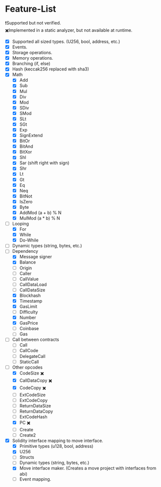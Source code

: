 # Feature-List

❗Supported but not verified.\
✖️️Implemented in a static analyzer, but not available at runtime.

- [x] Supported all sized types. (U256, bool, address, etc.)
- [x] Events.
- [x] Storage operations.
- [x] Memory operations.
- [x] Branching (if, else)
- [x] Hash (keccak256 replaced with sha3)
- [x] Math
    - [x] Add
    - [x] Sub
    - [x] Mul
    - [x] Div
    - [x] Mod
    - [x] SDiv
    - [x] SMod
    - [x] SLt
    - [x] SGt
    - [x] Exp
    - [x] SignExtend
    - [x] BitOr
    - [x] BitAnd
    - [x] BitXor
    - [x] Shl
    - [x] Sar (shift right with sign)
    - [x] Shr
    - [x] Lt
    - [x] Gt
    - [x] Eq
    - [x] Neq
    - [x] BitNot
    - [x] IsZero
    - [x] Byte
    - [x] AddMod (a + b) % N
    - [x] MulMod (a * b) % N
- [ ] Looping
    - [x] For
    - [x] While
    - [x] Do-While
- [ ] Dynamic types (string, bytes, etc.)
- [ ] Dependency
    - [x] Message signer
    - [x] Balance
    - [ ] Origin
    - [ ] Caller
    - [ ] CallValue
    - [ ] CallDataLoad
    - [ ] CallDataSize
    - [x] Blockhash
    - [x] Timestamp
    - [x] GasLimit
    - [ ] Difficulty
    - [x] Number
    - [x] GasPrice
    - [ ] Coinbase
    - [ ] Gas
- [ ] Call between contracts
    - [ ] Call
    - [ ] CallCode
    - [ ] DelegateCall
    - [ ] StaticCall
- [ ] Other opcodes
    - [x] CodeSize ✖️️
    - [x] CallDataCopy ✖️️
    - [x] CodeCopy ✖️️
    - [ ] ExtCodeSize
    - [ ] ExtCodeCopy
    - [ ] ReturnDataSize
    - [ ] ReturnDataCopy
    - [ ] ExtCodeHash
    - [x] PC ✖️️
    - [ ] Create
    - [ ] Create2
- [x] Solidity interface mapping to move interface.
    - [x] Primitive types (u128, bool, address)
    - [x] U256
    - [ ] Structs
    - [ ] Dynamic types (string, bytes, etc.)
    - [x] Move interface maker. (Creates a move project with interfaces from abi)
    - [ ] Event mapping.

